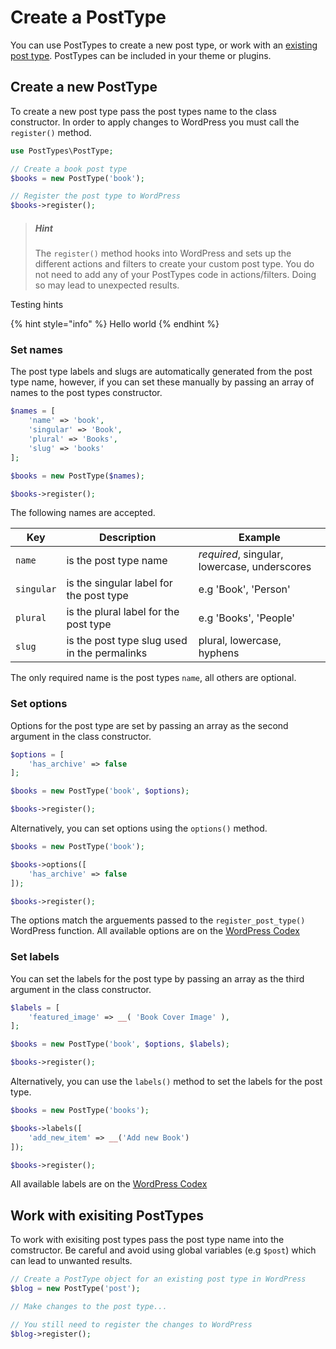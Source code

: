 # Create a PostType

You can use PostTypes to create a new post type, or work with an [existing post type](#working-with-exisiting-posttypes). PostTypes can be included in your theme or plugins.

## Create a new PostType

To create a new post type pass the post types name to the class constructor. In order to apply changes to WordPress you must call the `register()` method.

```php
use PostTypes\PostType;

// Create a book post type
$books = new PostType('book');

// Register the post type to WordPress
$books->register();
```
> ##### Hint
>
> The `register()` method hooks into WordPress and sets up the different actions and
> filters to create your custom post type. You do not need to add any of your PostTypes
> code in actions/filters. Doing so may lead to unexpected results.

Testing hints

{% hint style="info" %}
Hello world
{% endhint %}

### Set names

The post type labels and slugs are automatically generated from the post type name, however, if you can set these manually by passing an array of names to the post types constructor.

```php
$names = [
    'name' => 'book',
    'singular' => 'Book',
    'plural' => 'Books',
    'slug' => 'books'
];

$books = new PostType($names);

$books->register();
```

The following names are accepted.

| Key | Description | Example |
| --- | --- | --- |
| `name` | is the post type name | *required*, singular, lowercase, underscores |
| `singular` | is the singular label for the post type | e.g 'Book', 'Person' |
| `plural` | is the plural label for the post type | e.g 'Books', 'People' |
| `slug` | is the post type slug used in the permalinks | plural, lowercase, hyphens |

The only required name is the post types `name`, all others are optional.

### Set options

Options for the post type are set by passing an array as the second argument in the class constructor.

```php
$options = [
    'has_archive' => false
];

$books = new PostType('book', $options);

$books->register();
```

Alternatively, you can set options using the `options()` method.

```php
$books = new PostType('book');

$books->options([
    'has_archive' => false
]);

$books->register();
```

The options match the arguements passed to the `register_post_type()` WordPress function. All available options are on the [WordPress Codex](https://codex.wordpress.org/Function_Reference/register_post_type#Parameters)

### Set labels

You can set the labels for the post type by passing an array as the third argument in the class constructor.

```php
$labels = [
    'featured_image' => __( 'Book Cover Image' ),
];

$books = new PostType('book', $options, $labels);

$books->register();
```

Alternatively, you can use the `labels()` method to set the labels for the post type.

```php
$books = new PostType('books');

$books->labels([
    'add_new_item' => __('Add new Book')
]);

$books->register();
```

All available labels are on the [WordPress Codex](https://codex.wordpress.org/Function_Reference/register_post_type#labels)


## Work with exisiting PostTypes

To work with exisiting post types pass the post type name into the comstructor. Be careful and avoid using global variables (e.g `$post`) which can lead to unwanted results.

```php
// Create a PostType object for an existing post type in WordPress
$blog = new PostType('post');

// Make changes to the post type...

// You still need to register the changes to WordPress
$blog->register();
```
